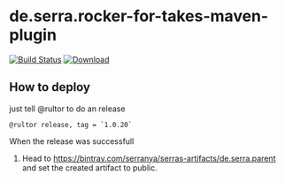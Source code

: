 # de.serra.rocker-for-takes-maven-plugin

[![Build Status](https://travis-ci.org/Serranya/de.serra.rocker-for-takes-maven-plugin.svg?branch=master)](https://travis-ci.org/Serranya/de.serra.rocker-for-takes-maven-plugin)
[ ![Download](https://api.bintray.com/packages/serranya/serras-artifacts/de.serra.rocker-for-takes-maven-plugin/images/download.svg) ](https://bintray.com/serranya/serras-artifacts/de.serra.rocker-for-takes-maven-plugin/_latestVersion)

## How to deploy
just tell @rultor to do an release
```
@rultor release, tag = `1.0.20`
```
When the release was successfull
  1. Head to https://bintray.com/serranya/serras-artifacts/de.serra.parent and set the created artifact to public.
